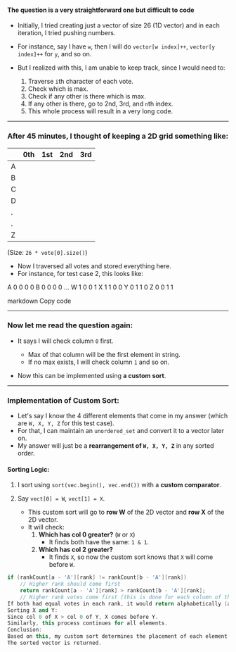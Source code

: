 #### The question is a very straightforward one but difficult to code

- Initially, I tried creating just a vector of size 26 (1D vector) and in each iteration, I tried pushing numbers.
- For instance, say I have `w`, then I will do `vector[w index]++`, `vector[y index]++` for `y`, and so on.
- But I realized with this, I am unable to keep track, since I would need to:

  1. Traverse `i`th character of each vote.
  2. Check which is max.
  3. Check if any other is there which is max.
  4. If any other is there, go to 2nd, 3rd, and `n`th index.
  5. This whole process will result in a very long code.

---

### After 45 minutes, I thought of keeping a 2D grid something like:

|   | 0th | 1st | 2nd | 3rd |
|---|-----|-----|-----|-----|
| A |     |     |     |     |
| B |     |     |     |     |
| C |     |     |     |     |
| D |     |     |     |     |
| . |     |     |     |     |
| . |     |     |     |     |
| Z |     |     |     |     |

(Size: `26 * vote[0].size()`)

- Now I traversed all votes and stored everything here.
- For instance, for test case 2, this looks like:

A 0 0 0 0 
B 0 0 0 0
 ... 
W 1 0 0 1
X 1 1 0 0
Y 0 1 1 0
Z 0 0 1 1

markdown
Copy code

---

### Now let me read the question again:

- It says I will check column `0` first.
  - Max of that column will be the first element in string.
  - If no max exists, I will check column `1` and so on.

- Now this can be implemented using **a custom sort**.

---

### Implementation of Custom Sort:

- Let's say I know the 4 different elements that come in my answer (which are `W, X, Y, Z` for this test case).
- For that, I can maintain an `unordered_set` and convert it to a vector later on.
- My answer will just be a **rearrangement of `W, X, Y, Z`** in any sorted order.

#### Sorting Logic:
1. I sort using `sort(vec.begin(), vec.end())` with a **custom comparator**.
2. Say `vect[0] = W`, `vect[1] = X`.

   - This custom sort will go to **row W** of the 2D vector and **row X** of the 2D vector.
   - It will check:
     1. **Which has col 0 greater?** (`W` or `X`)
        - It finds both have the same: `1 & 1`.
     2. **Which has col 2 greater?**
        - It finds `X`, so now the custom sort knows that `X` will come before `W`.

```cpp
if (rankCount[a - 'A'][rank] != rankCount[b - 'A'][rank])
    // Higher rank should come first
    return rankCount[a - 'A'][rank] > rankCount[b - 'A'][rank]; 
    // Higher rank votes come first (this is done for each column of the 2 rows)
If both had equal votes in each rank, it would return alphabetically (a < b), which follows ASCII order.
Sorting X and Y:
Since col 0 of X > col 0 of Y, X comes before Y.
Similarly, this process continues for all elements.
Conclusion:
Based on this, my custom sort determines the placement of each element.
The sorted vector is returned.
